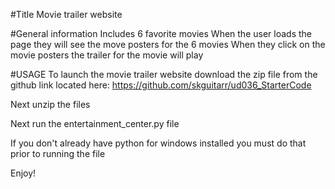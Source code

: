 #Title
Movie trailer website

#General information
Includes 6 favorite movies
When the user loads the page they will see the move posters for the 6 movies
When they click on the movie posters the trailer for the movie will play

#USAGE
To launch the movie trailer website download the zip file from the github link located here:
https://github.com/skguitarr/ud036_StarterCode

Next unzip the files

Next run the entertainment_center.py file

If you don't already have python for windows installed you must do that prior to running the file

Enjoy!
